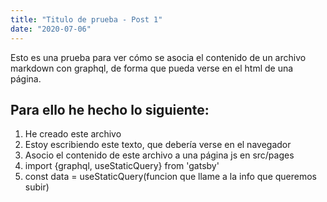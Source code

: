 ```yaml
---
title: "Titulo de prueba - Post 1"
date: "2020-07-06"
---
```


Esto es una prueba para ver cómo se asocia el contenido de un archivo markdown con graphql, de forma que pueda verse en el html de una página. 

## Para ello he hecho lo siguiente:

1. He creado este archivo
2. Estoy escribiendo este texto, que debería verse en el navegador
3. Asocio el contenido de este archivo a una página js en src/pages
4. import {graphql, useStaticQuery} from 'gatsby'
5. const data = useStaticQuery(funcion que llame a la info que queremos subir) 